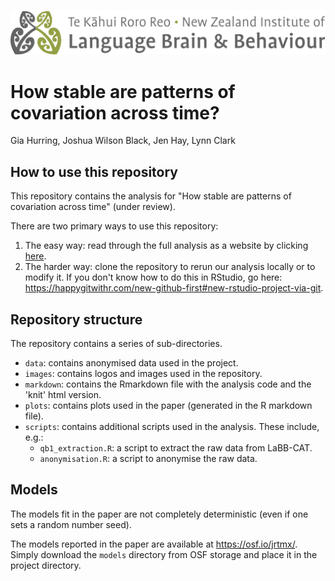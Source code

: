 ![](images/NZILBB2.png)

# How stable are patterns of covariation across time?

Gia Hurring, Joshua Wilson Black, Jen Hay, Lynn Clark

## How to use this repository

This repository contains the analysis for "How stable are patterns of 
covariation across time" (under review).

There are two primary ways to use this repository:

1. The easy way: read through the full analysis as a website by clicking 
[here](https://nzilbb.github.io/qb_stability_public/markdown/QB-analysis.html).
2. The harder way: clone the repository to rerun our analysis locally or to
modify it. If you don't know how to do this in RStudio, go here: <https://happygitwithr.com/new-github-first#new-rstudio-project-via-git>.

## Repository structure

The repository contains a series of sub-directories.
  - `data`: contains anonymised data used in the project.
  - `images`: contains logos and images used in the repository.
  - `markdown`: contains the Rmarkdown file with the analysis code and the 
  'knit' html version.
  - `plots`: contains plots used in the paper (generated in the R markdown file).
  - `scripts`: contains additional scripts used in the analysis. These include, e.g.:
    - `qb1_extraction.R`: a script to extract the raw data from LaBB-CAT.
    - `anonymisation.R`: a script to anonymise the raw data.
    
## Models

The models fit in the paper are not completely deterministic (even if one 
sets a random number seed). 

The models reported in the paper are available at <https://osf.io/jrtmx/>. 
Simply download the `models` directory from OSF storage and place it in the 
project directory.

